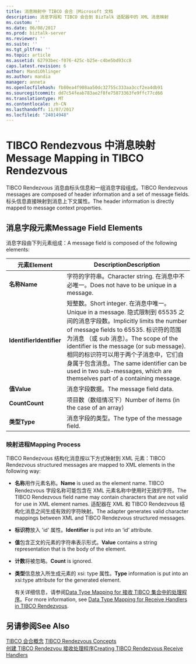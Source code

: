```yaml
---
title: 消息映射中 TIBCO 会合 |Microsoft 文档
description: 消息字段和 TIBCO 会合到 BizTalk 适配器中的 XML 消息映射
ms.custom: ''
ms.date: 06/08/2017
ms.prod: biztalk-server
ms.reviewer: ''
ms.suite: ''
ms.tgt_pltfrm: ''
ms.topic: article
ms.assetid: 62793bec-f076-425c-b25e-c4be5bd93cc8
caps.latest.revision: 6
author: MandiOhlinger
ms.author: mandia
manager: anneta
ms.openlocfilehash: fb80ea4f908aa50dc32755c333aa3ccf2ea4db91
ms.sourcegitcommit: dd7c54feab783ae2f8fe75873363fe9ffc77cd66
ms.translationtype: MT
ms.contentlocale: zh-CN
ms.lasthandoff: 11/07/2017
ms.locfileid: "24014948"
---
```

# <a name="message-mapping-in-tibco-rendezvous"></a><span data-ttu-id="cd690-103">TIBCO Rendezvous 中消息映射</span><span class="sxs-lookup"><span data-stu-id="cd690-103">Message Mapping in TIBCO Rendezvous</span></span>
<span data-ttu-id="cd690-104">TIBCO Rendezvous 消息由标头信息和一组消息字段组成。</span><span class="sxs-lookup"><span data-stu-id="cd690-104">TIBCO Rendezvous messages are composed of header information and a set of message fields.</span></span> <span data-ttu-id="cd690-105">标头信息直接映射到消息上下文属性。</span><span class="sxs-lookup"><span data-stu-id="cd690-105">The header information is directly mapped to message context properties.</span></span>  
  
## <a name="message-field-elements"></a><span data-ttu-id="cd690-106">消息字段元素</span><span class="sxs-lookup"><span data-stu-id="cd690-106">Message Field Elements</span></span>  
 <span data-ttu-id="cd690-107">消息字段由下列元素组成：</span><span class="sxs-lookup"><span data-stu-id="cd690-107">A message field is composed of the following elements:</span></span>  
  
|<span data-ttu-id="cd690-108">元素</span><span class="sxs-lookup"><span data-stu-id="cd690-108">Element</span></span>|<span data-ttu-id="cd690-109">Description</span><span class="sxs-lookup"><span data-stu-id="cd690-109">Description</span></span>|  
|-------------|-----------------|  
|<span data-ttu-id="cd690-110">**名称**</span><span class="sxs-lookup"><span data-stu-id="cd690-110">**Name**</span></span>|<span data-ttu-id="cd690-111">字符的字符串。</span><span class="sxs-lookup"><span data-stu-id="cd690-111">Character string.</span></span> <span data-ttu-id="cd690-112">在消息中不必唯一。</span><span class="sxs-lookup"><span data-stu-id="cd690-112">Does not have to be unique in a message.</span></span>|  
|<span data-ttu-id="cd690-113">**Identifier**</span><span class="sxs-lookup"><span data-stu-id="cd690-113">**Identifier**</span></span>|<span data-ttu-id="cd690-114">短整数。</span><span class="sxs-lookup"><span data-stu-id="cd690-114">Short integer.</span></span> <span data-ttu-id="cd690-115">在消息中唯一。</span><span class="sxs-lookup"><span data-stu-id="cd690-115">Unique in a message.</span></span> <span data-ttu-id="cd690-116">隐式限制到 65535 之间的消息字段数。</span><span class="sxs-lookup"><span data-stu-id="cd690-116">Implicitly limits the number of message fields to 65535.</span></span> <span data-ttu-id="cd690-117">标识符的范围为消息 （或 sub 消息）。</span><span class="sxs-lookup"><span data-stu-id="cd690-117">The scope of the identifier is the message (or sub message).</span></span> <span data-ttu-id="cd690-118">相同的标识符可以用于两个子消息中，它们自身属于包含消息。</span><span class="sxs-lookup"><span data-stu-id="cd690-118">The same identifier can be used in two sub-messages, which are themselves part of a containing message.</span></span>|  
|<span data-ttu-id="cd690-119">**值**</span><span class="sxs-lookup"><span data-stu-id="cd690-119">**Value**</span></span>|<span data-ttu-id="cd690-120">消息字段数据。</span><span class="sxs-lookup"><span data-stu-id="cd690-120">The message field data.</span></span>|  
|<span data-ttu-id="cd690-121">**Count**</span><span class="sxs-lookup"><span data-stu-id="cd690-121">**Count**</span></span>|<span data-ttu-id="cd690-122">项目数（数组情况下）</span><span class="sxs-lookup"><span data-stu-id="cd690-122">Number of items (in the case of an array)</span></span>|  
|<span data-ttu-id="cd690-123">**类型**</span><span class="sxs-lookup"><span data-stu-id="cd690-123">**Type**</span></span>|<span data-ttu-id="cd690-124">消息字段的类型。</span><span class="sxs-lookup"><span data-stu-id="cd690-124">The type of the message field.</span></span>|  
  
### <a name="mapping-process"></a><span data-ttu-id="cd690-125">映射进程</span><span class="sxs-lookup"><span data-stu-id="cd690-125">Mapping Process</span></span>  
 <span data-ttu-id="cd690-126">TIBCO Rendezvous 结构化消息按以下方式映射到 XML 元素：</span><span class="sxs-lookup"><span data-stu-id="cd690-126">TIBCO Rendezvous structured messages are mapped to XML elements in the following way:</span></span>  
  
-   <span data-ttu-id="cd690-127">**名称**用作元素名称。</span><span class="sxs-lookup"><span data-stu-id="cd690-127">**Name** is used as the element name.</span></span> <span data-ttu-id="cd690-128">TIBCO Rendezvous 字段名称可能包含在 XML 元素名称中使用时无效的字符。</span><span class="sxs-lookup"><span data-stu-id="cd690-128">The TIBCO Rendezvous field name may contain characters that are not valid for use in XML element names.</span></span> <span data-ttu-id="cd690-129">适配器在 XML 和 TIBCO Rendezvous 结构化消息之间生成有效的字符映射。</span><span class="sxs-lookup"><span data-stu-id="cd690-129">The adapter generates valid character mappings between XML and TIBCO Rendezvous structured messages.</span></span>  
  
-   <span data-ttu-id="cd690-130">**标识符**放入 'id' 属性。</span><span class="sxs-lookup"><span data-stu-id="cd690-130">**Identifier** is put into an ‘id’ attribute.</span></span>  
  
-   <span data-ttu-id="cd690-131">**值**包含正文的元素的字符串表示形式。</span><span class="sxs-lookup"><span data-stu-id="cd690-131">**Value** contains a string representation that is the body of the element.</span></span>  
  
-   <span data-ttu-id="cd690-132">**计数**将被忽略。</span><span class="sxs-lookup"><span data-stu-id="cd690-132">**Count** is ignored.</span></span>  
  
-   <span data-ttu-id="cd690-133">**类型**信息放入所生成元素的 xsi: type 属性。</span><span class="sxs-lookup"><span data-stu-id="cd690-133">**Type** information is put into an xsi:type attribute for the generated element.</span></span>  
  
     <span data-ttu-id="cd690-134">有关详细信息，请参阅[Data Type Mapping for 接收 TIBCO 集合中的处理程序](../core/data-type-mapping-for-receive-handlers-in-tibco-rendezvous.md)。</span><span class="sxs-lookup"><span data-stu-id="cd690-134">For more information, see [Data Type Mapping for Receive Handlers in TIBCO Rendezvous](../core/data-type-mapping-for-receive-handlers-in-tibco-rendezvous.md).</span></span>  
  
## <a name="see-also"></a><span data-ttu-id="cd690-135">另请参阅</span><span class="sxs-lookup"><span data-stu-id="cd690-135">See Also</span></span>  
 <span data-ttu-id="cd690-136">[TIBCO 会合概念](../core/tibco-rendezvous-concepts.md) </span><span class="sxs-lookup"><span data-stu-id="cd690-136">[TIBCO Rendezvous Concepts](../core/tibco-rendezvous-concepts.md) </span></span>  
 [<span data-ttu-id="cd690-137">创建 TIBCO Rendezvou 接收处理程序</span><span class="sxs-lookup"><span data-stu-id="cd690-137">Creating TIBCO Rendezvous Receive Handlers</span></span>](../core/creating-tibco-rendezvous-receive-handlers.md)